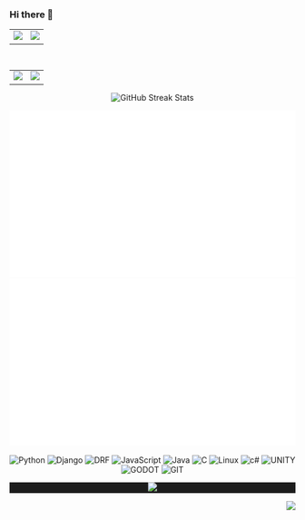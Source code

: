 ### Hi there 👋

<table style="text-align:center;">
  <tr>
    <td align="center" colspan="2">
    <img src="https://github-readme-stats.vercel.app/api/top-langs/?username=Mahefa-MaH&layout=compact&show_icons=true&theme=transparent&card_width=500&size_weight=0.5&count_weight=0.5&langs_count=20"/></td><!--&bg_color=00000000,00000000,01010100,00000000,00000000 --><!--github-dark -->
    <td align="center" colspan="2">
      <source media="(prefers-color-scheme: dark)" srcset="https://streak-stats.demolab.com?user=Mahefa-MaH&theme=transparent" />
      <img src="https://streak-stats.demolab.com?user=Mahefa-MaH&theme=transparent" /> <!--neon -->
  </td>
  </tr>
</table>

</br>

<table style="text-align:center;">
  <tr>
    <td align="center" colspan="2">
      <img src="https://github-readme-stats.vercel.app/api?username=Mahefa-MaH&theme=transparent&show_icons=true&count_private=true"/></td>
    <td align="center" colspan="2">
      <img src="https://github-readme-stats.vercel.app/api?username=Mahefa-MaH&show_icons=true&theme=transparent"/><!--neon -->
    </td>
  </tr>
</table>

<!-- STREAK STATS -->
<p align="center"> 
    <img src="https://github-readme-streak-stats.herokuapp.com?user=Mahefa-MaH&amp;theme=leafy&amp;date_format=j%20M%5B%20Y%5D&amp;ring=047884&amp;sideNums=06ACBD&amp;dates=06ACBD&amp;currStreakNum=08E8FF&amp;currStreakLabel=08E8FF&amp;background=ffffff00&amp;hide_border=true" alt="GitHub Streak Stats"/>
    <br>
</p>

<!-- STATS -->
<a href="https://github.com/mattnix4/github-stats">
  <p align='center'>
    <img src="https://github.com/Mahefa-MaH/github_stats/blob/master/generated/overview.svg"/>
    <img src="https://github.com/Mahefa-MaH/github_stats/blob/master/generated/languages.svg"/>
  </p>
</a>

  <!-- SKILLS -->
  
<p align="center">
  <img alt='Python' src='https://img.shields.io/badge/Python-3776AB?style=for-the-badge&logo=python&logoColor=white'/>
  <img alt='Django' src='https://img.shields.io/badge/django-%23092E20.svg?style=for-the-badge&logo=django&logoColor=white'/>
  <img alt='DRF' src='https://img.shields.io/badge/DJANGO-REST-ff1709?style=for-the-badge&logo=django&logoColor=white&color=ff1709&labelColor=gray'/>
  <img alt='JavaScript' src='https://img.shields.io/badge/JavaScript-F7DF1E?style=for-the-badge&logo=javascript&logoColor=teal'/>
<!--   <img alt='PHP' src='https://img.shields.io/badge/PHP-777BB4?style=for-the-badge&logo=php&logoColor=white'/> -->
<!--   <img alt='Dart' src='https://img.shields.io/badge/Dart-0175C2?style=for-the-badge&logo=dart&logoColor=white'/> -->
  <img alt='Java' src='https://img.shields.io/badge/java-%23ED8B00.svg?style=for-the-badge&logo=openjdk&logoColor=white'/>
  <img alt='C' src='https://img.shields.io/badge/c-%2300599C.svg?style=for-the-badge&logo=c&logoColor=white'/>
<!--   <img alt='Flutter' src='https://img.shields.io/badge/Flutter-%2302569B.svg?style=for-the-badge&logo=Flutter&logoColor=white'/> -->
  <img alt='Linux' src='https://img.shields.io/badge/Linux-3776AB?style=for-the-badge&logo=linux&logoColor=white'/>
  <img alt='c#' src='https://img.shields.io/badge/c%23-%23239120.svg?style=for-the-badge&logo=csharp&logoColor=white'/>
  <img alt='UNITY' src='https://img.shields.io/badge/unity-%23000000.svg?style=for-the-badge&logo=unity&logoColor=white'/>
  <img alt='GODOT' src='https://img.shields.io/badge/GODOT-%23FFFFFF.svg?style=for-the-badge&logo=godot-engine'/>
  <img alt='GIT' src='https://img.shields.io/badge/git-%23F05033.svg?style=for-the-badge&logo=git&logoColor=white'/>
 </p>

 <!-- Linux Typing -->

<p align="center" style="background: #1c1c1c;">  
  <img src="https://readme-typing-svg.herokuapp.com?font=product+sans&amp;color=06ACBD&amp;center=true&amp;lines=%24%20sudo%20apt%20install%20brain&amp;duration=6000">
</p>

<!-- Visitor -->

<p align="right">
  <img src="https://api.visitorbadge.io/api/VisitorHit?user=Mahefa-MaH&repo=mattnix4&countColor=%2308E8FF"/>
</p>

<!--
**Mahefa-MaH/Mahefa-MaH** is a ✨ _special_ ✨ repository because its `README.md` (this file) appears on your GitHub profile.

Here are some ideas to get you started:

- 🔭 I’m currently working on ...
- 🌱 I’m currently learning ...
- 👯 I’m looking to collaborate on ...
- 🤔 I’m looking for help with ...
- 💬 Ask me about ...
- 📫 How to reach me: ...
- 😄 Pronouns: ...
- ⚡ Fun fact: ...
-->
